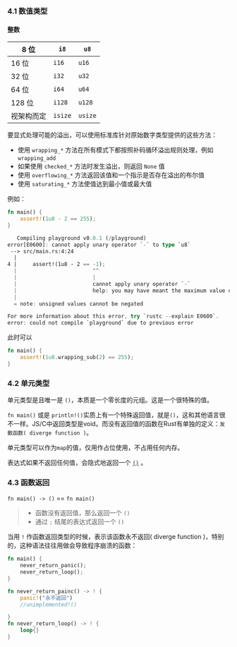 ### 4.1 数值类型

#### 整数

| 8 位       | `i8`    | `u8`    |
| ---------- | ------- | ------- |
| 16 位      | `i16`   | `u16`   |
| 32 位      | `i32`   | `u32`   |
| 64 位      | `i64`   | `u64`   |
| 128 位     | `i128`  | `u128`  |
| 视架构而定 | `isize` | `usize` |

要显式处理可能的溢出，可以使用标准库针对原始数字类型提供的这些方法：

- 使用 `wrapping_*` 方法在所有模式下都按照补码循环溢出规则处理，例如 `wrapping_add`
- 如果使用 `checked_*` 方法时发生溢出，则返回 `None` 值
- 使用 `overflowing_*` 方法返回该值和一个指示是否存在溢出的布尔值
- 使用 `saturating_*` 方法使值达到最小值或最大值

例如：

```rust
fn main() {
    assert!(1u8 - 2 == 255);
}

   Compiling playground v0.0.1 (/playground)
error[E0600]: cannot apply unary operator `-` to type `u8`
 --> src/main.rs:4:24
  |
4 |     assert!(1u8 - 2 == -1);
  |                        ^^
  |                        |
  |                        cannot apply unary operator `-`
  |                        help: you may have meant the maximum value of `u8`: `u8::MAX`
  |
  = note: unsigned values cannot be negated

For more information about this error, try `rustc --explain E0600`.
error: could not compile `playground` due to previous error
```

此时可以

```rust
fn main() {
    assert!(1u8.wrapping_sub(2) == 255);
}
```



### 4.2 单元类型

单元类型是且唯一是 `()`，本质是一个零长度的元组。这是一个很特殊的值。

`fn main()` 或是 `println!()`实质上有一个特殊返回值，就是`()`，这和其他语言很不一样。JS/C中返回类型是void。而没有返回值的函数在Rust有单独的定义：`发散函数( diverge function )`。

单元类型可以作为`map`的值，仅用作占位使用，不占用任何内存。

表达式如果不返回任何值，会隐式地返回一个 [`()`](https://course.rs/basic/base-type/char-bool.html#单元类型) 。



### 4.3 函数返回

`fn main() -> ()` == `fn main()`

> - 函数没有返回值，那么返回一个 `()`
> - 通过 `;` 结尾的表达式返回一个 `()`

当用 `!` 作函数返回类型的时候，表示该函数永不返回( diverge function )，特别的，这种语法往往用做会导致程序崩溃的函数：

```rust
fn main() {
    never_return_panic();
  	never_return_loop();  
}

fn never_return_painc() -> ! {
    panic!("永不返回")
    //unimplemented!()

}
fn never_return_loop() -> ! {
  	loop{}
}
```









